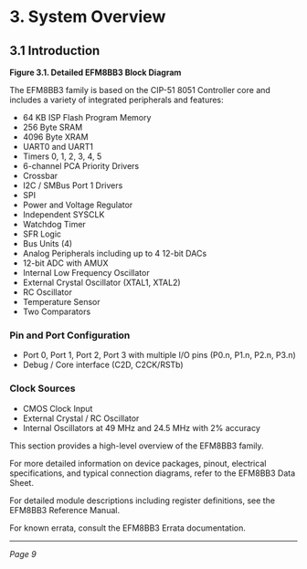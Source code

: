 # 3. System Overview

## 3.1 Introduction

**Figure 3.1. Detailed EFM8BB3 Block Diagram**

The EFM8BB3 family is based on the CIP-51 8051 Controller core and includes a variety of integrated peripherals and features:

- 64 KB ISP Flash Program Memory
- 256 Byte SRAM
- 4096 Byte XRAM
- UART0 and UART1
- Timers 0, 1, 2, 3, 4, 5
- 6-channel PCA Priority Drivers
- Crossbar
- I2C / SMBus Port 1 Drivers
- SPI
- Power and Voltage Regulator
- Independent SYSCLK
- Watchdog Timer
- SFR Logic
- Bus Units (4)
- Analog Peripherals including up to 4 12-bit DACs
- 12-bit ADC with AMUX
- Internal Low Frequency Oscillator
- External Crystal Oscillator (XTAL1, XTAL2)
- RC Oscillator
- Temperature Sensor
- Two Comparators

### Pin and Port Configuration
- Port 0, Port 1, Port 2, Port 3 with multiple I/O pins (P0.n, P1.n, P2.n, P3.n)
- Debug / Core interface (C2D, C2CK/RSTb)

### Clock Sources
- CMOS Clock Input
- External Crystal / RC Oscillator
- Internal Oscillators at 49 MHz and 24.5 MHz with 2% accuracy

This section provides a high-level overview of the EFM8BB3 family.

For more detailed information on device packages, pinout, electrical specifications, and typical connection diagrams, refer to the EFM8BB3 Data Sheet.

For detailed module descriptions including register definitions, see the EFM8BB3 Reference Manual.

For known errata, consult the EFM8BB3 Errata documentation.

---

*Page 9*